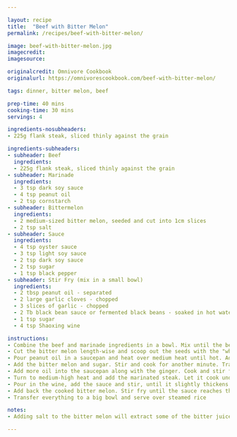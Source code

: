 ```yaml
---

layout: recipe
title:  "Beef with Bitter Melon"
permalink: /recipes/beef-with-bitter-melon/

image: beef-with-bitter-melon.jpg
imagecredit: 
imagesource: 

originalcredit: Omnivore Cookbook
originalurl: https://omnivorescookbook.com/beef-with-bitter-melon/

tags: dinner, bitter melon, beef

prep-time: 40 mins
cooking-time: 30 mins
servings: 4

ingredients-nosubheaders:
- 225g flank steak, sliced thinly against the grain

ingredients-subheaders:
- subheader: Beef
  ingredients: 
  - 225g flank steak, sliced thinly against the grain
- subheader: Marinade
  ingredients: 
  - 3 tsp dark soy sauce
  - 4 tsp peanut oil
  - 2 tsp cornstarch
- subheader: Bittermelon
  ingredients: 
  - 2 medium-sized bitter melon, seeded and cut into 1cm slices
  - 2 tsp salt
- subheader: Sauce
  ingredients: 
  - 4 tsp oyster sauce
  - 3 tsp light soy sauce
  - 2 tsp dark soy sauce
  - 2 tsp sugar
  - 1 tsp black pepper
- subheader: Stir Fry (mix in a small bowl)
  ingredients: 
  - 2 tbsp peanut oil - separated
  - 2 large garlic cloves - chopped
  - 3 slices of garlic - chopped
  - 2 Tb black bean sauce or fermented black beans - soaked in hot water for 1 minute, drained and mashed
  - 1 tsp sugar
  - 4 tsp Shaoxing wine

instructions:
- Combine the beef and marinade ingredients in a bowl. Mix until the beef is fully coated. Set aside for it to marinade for 15 minutes
- Cut the bitter melon length-wise and scoop out the seeds with the "white sponge" attached to it. Slice the bitter melon into half-moon shape so it will cook evenly and won't fall apart. Sprinkle salt over it and toss with your hand until it is coated well. Let it sit for 10 minutes. Rinse off the salt. Blanch the bitter melon in boiling water for 1 minute. Drain out the hot water and rinse it under cold tap water to stop the cooking. Drain and place the bitter melon into a bowl
- Pour peanut oil in a saucepan and heat over medium heat until hot. Add the garlic and black bean sauce, then stir for 30 seconds to release the fragrance. Lower the heat if the black bean sauce starts to burn
- Add the bitter melon and sugar. Stir and cook for another minute. Transfer everything to a big bowl and set side
- Add more oil into the saucepan along with the ginger. Cook and stir for 30 seconds
- Turn to medium-high heat and add the marinated steak. Let it cook undisturbed for 1 minute or until the bottom is browned. Flip the meat and cook until the other side is browned. It is okay if the inside of the beef is still slightly pink
- Pour in the wine, add the sauce and stir, until it slightly thickens
- Add back the cooked bitter melon. Stir fry until the sauce reaches the desired consistency and everything is evenly coated
- Transfer everything to a big bowl and serve over steamed rice

notes:
- Adding salt to the bitter melon will extract some of the bitter juice from the bitter melon. Blanching it in boiling water is also done to further reduce the bitterness

---
```

